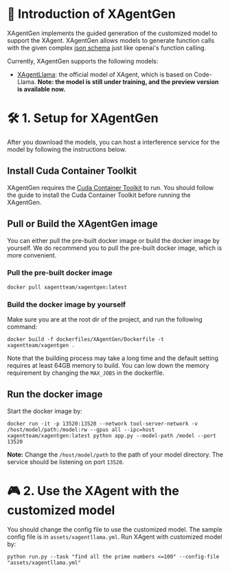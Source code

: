 # 📖 Introduction of XAgentGen

XAgentGen implements the guided generation of the customized model to support the XAgent.
XAgentGen allows models to generate function calls with the given complex [json schema](https://json-schema.org/understanding-json-schema) just like openai's function calling.

Currently, XAgentGen supports the following models:
- [XAgentLlama](https://huggingface.co/collections/XAgentTeam/xagentllm-655ae4091c419bb072940e74): the official model of XAgent, which is based on Code-Llama. **Note: the model is still under training, and the preview version is available now.**


# 🛠️ 1. Setup for XAgentGen
After you download the models, you can host a interference service for the model by following the instructions below.
## Install Cuda Container Toolkit
XAgentGen requires the [Cuda Container Toolkit](https://docs.nvidia.com/datacenter/cloud-native/container-toolkit/install-guide.html#docker) to run.
You should follow the guide to install the Cuda Container Toolkit before running the XAgentGen.

## Pull or Build the XAgentGen image
You can either pull the pre-built docker image or build the docker image by yourself.
We do recommend you to pull the pre-built docker image, which is more convenient.

### Pull the pre-built docker image
```shell
docker pull xagentteam/xagentgen:latest
```

### Build the docker image by yourself
Make sure you are at the root dir of the project, and run the following command:
```shell
docker build -f dockerfiles/XAgentGen/Dockerfile -t xagentteam/xagentgen . 
```
Note that the building process may take a long time and the default setting requires at least 64GB memory to build.
You can low down the memory requirement by changing the `MAX_JOBS` in the dockerfile.


## Run the docker image
Start the docker image by:
```shell
docker run -it -p 13520:13520 --network tool-server-network -v /host/model/path:/model:rw --gpus all --ipc=host xagentteam/xagentgen:latest python app.py --model-path /model --port 13520
```
**Note:** Change the `/host/model/path` to the path of your model directory. The service should be listening on port `13520`.


# 🎮 2. Use the XAgent with the customized model

You should change the config file to use the customized model. The sample config file is in `assets/xagentllama.yml`.
Run XAgent with customized model by: 
```shell
python run.py --task "find all the prime numbers <=100" --config-file "assets/xagentllama.yml"
```

